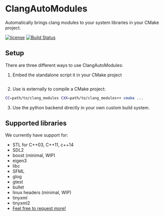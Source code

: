 # ClangAutoModules

Automatically brings clang modules to your system libraries in your CMake project.

[![license](https://img.shields.io/github/license/mashape/apistatus.svg)](https://github.com/Teemperor/ClangModulesCMake/blob/master/LICENSE.md)
[![Build Status](https://travis-ci.org/Teemperor/ClangAutoModules.svg?branch=master)](https://travis-ci.org/Teemperor/ClangAutoModules)

## Setup

There are three different ways to use ClangAutoModules:

1. Embed the standalone script it in your CMake project

```CMake

```

2. Use is externally to compile a CMake project:

```bash
CC=path/to/clang_modules CXX=path/to/clang_modules++ cmake ...
```

3. Use the python backend directly in your own custom build system.

## Supported libraries

We currently have support for:

* STL for C++03, C++11, c++14
* SDL2
* boost (minimal, WIP)
* eigen3
* libc
* SFML
* glog
* gtest
* bullet
* linux headers (minimal, WIP)
* tinyxml
* tinyxml2
* [Feel free to request more!](https://github.com/Teemperor/ClangModulesCMake/issues/new)

